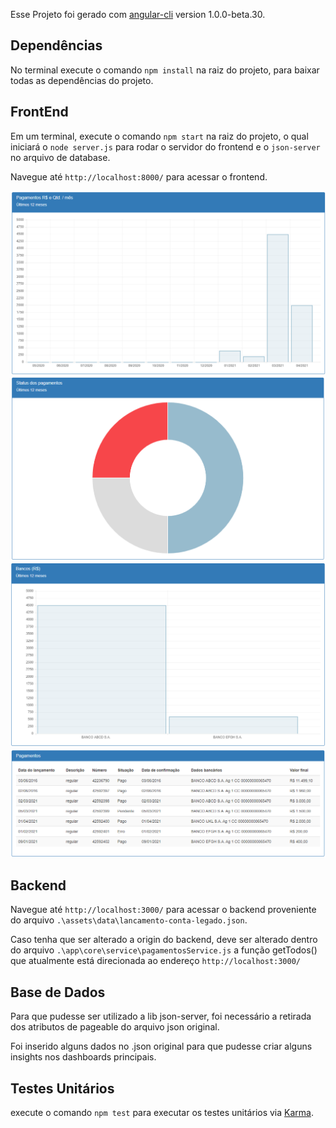 Esse Projeto foi gerado com [angular-cli](https://github.com/angular/angular-cli) version 1.0.0-beta.30.

## Dependências

No terminal execute o comando `npm install` na raiz do projeto, para baixar todas as dependências do projeto. 


## FrontEnd

Em um terminal, execute o comando `npm start` na raiz do projeto, o qual iniciará o `node server.js` para rodar o servidor do frontend e o `json-server` no arquivo de database. 

Navegue até `http://localhost:8000/` para acessar o frontend.

<img src="https://github.com//VitorHeser/DesafioCielo2/blob/develop/app/assets/print/screen1.PNG?raw=true" alt="exemplo1.PNG">
<img src="https://github.com/VitorHeser//DesafioCielo2/blob/develop/app/assets/print/screen2.PNG?raw=true" alt="exemplo2.PNG">
<img src="https://github.com/VitorHeser//DesafioCielo2/blob/develop/app/assets/print/screen3.PNG?raw=true" alt="exemplo3.PNG">
<img src="https://github.com/VitorHeser//DesafioCielo2/blob/develop/app/assets/print/screen4.PNG?raw=true" alt="exemplo4.PNG">


## Backend

Navegue até `http://localhost:3000/` para acessar o backend proveniente do arquivo `.\assets\data\lancamento-conta-legado.json`.

Caso tenha que ser alterado a origin do backend, deve ser alterado dentro do arquivo `.\app\core\service\pagamentosService.js` a função getTodos() que atualmente está direcionada ao endereço `http://localhost:3000/`

## Base de Dados

Para que pudesse ser utilizado a lib json-server, foi necessário a retirada dos atributos de pageable do arquivo json original.

Foi inserido alguns dados no .json original para que pudesse criar alguns insights nos dashboards principais.

## Testes Unitários

execute o comando `npm test` para executar os testes unitários via [Karma](https://karma-runner.github.io).


